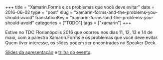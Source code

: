 +++
title = "Xamarin.Forms e os problemas que você deve evitar"
date = 2016-06-02
type = "post"
slug = "xamarin-forms-and-the-problems-you-should-avoid"
translationKey = "xamarin-forms-and-the-problems-you-should-avoid"
categories = ["TODO"]
tags = ["xamarin"]
+++

Estive no TDC Florianópolis 2016 que ocorreu nos dias 11, 12, 13 e 14 de maio, com a palestra Xamarin.Forms e os problemas que você deve evitar. Quem tiver interesse, os slides podem ser encontrados no Speaker Deck.

[Slides da apresentação][slides] e [trilha do evento][trilha].

[slides]: https://speakerdeck.com/ionixjunior/xamarin-forms-e-os-problemas-que-voce-deve-evitar
[trilha]: http://www.thedevelopersconference.com.br/tdc/2016/florianopolis/trilha-xamarin